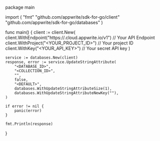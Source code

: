 package main

import (
    "fmt"
    "github.com/appwrite/sdk-for-go/client"
    "github.com/appwrite/sdk-for-go/databases"
)

func main() {
    client := client.New(
        client.WithEndpoint("https://<REGION>.cloud.appwrite.io/v1") // Your API Endpoint
        client.WithProject("<YOUR_PROJECT_ID>") // Your project ID
        client.WithKey("<YOUR_API_KEY>") // Your secret API key
    )

    service := databases.New(client)
    response, error := service.UpdateStringAttribute(
        "<DATABASE_ID>",
        "<COLLECTION_ID>",
        "",
        false,
        "<DEFAULT>",
        databases.WithUpdateStringAttributeSize(1),
        databases.WithUpdateStringAttributeNewKey(""),
    )

    if error != nil {
        panic(error)
    }

    fmt.Println(response)
}
